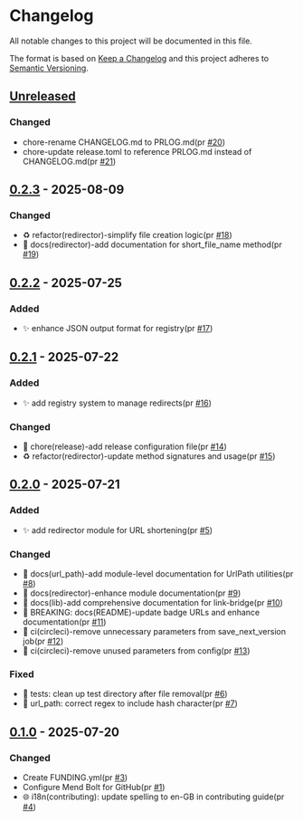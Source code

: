 # Changelog

All notable changes to this project will be documented in this file.

The format is based on [Keep a Changelog](https://keepachangelog.com/en/1.0.0/)
and this project adheres to [Semantic Versioning](https://semver.org/spec/v2.0.0.html).

## [Unreleased]

### Changed

- chore-rename CHANGELOG.md to PRLOG.md(pr [#20])
- chore-update release.toml to reference PRLOG.md instead of CHANGELOG.md(pr [#21])

## [0.2.3] - 2025-08-09

### Changed

- ♻️ refactor(redirector)-simplify file creation logic(pr [#18])
- 📝 docs(redirector)-add documentation for short_file_name method(pr [#19])

## [0.2.2] - 2025-07-25

### Added

- ✨ enhance JSON output format for registry(pr [#17])

## [0.2.1] - 2025-07-22

### Added

- ✨ add registry system to manage redirects(pr [#16])

### Changed

- 🔧 chore(release)-add release configuration file(pr [#14])
- ♻️ refactor(redirector)-update method signatures and usage(pr [#15])

## [0.2.0] - 2025-07-21

### Added

- ✨ add redirector module for URL shortening(pr [#5])

### Changed

- 📝 docs(url_path)-add module-level documentation for UrlPath utilities(pr [#8])
- 📝 docs(redirector)-enhance module documentation(pr [#9])
- 📝 docs(lib)-add comprehensive documentation for link-bridge(pr [#10])
- 📝 BREAKING: docs(README)-update badge URLs and enhance documentation(pr [#11])
- 👷 ci(circleci)-remove unnecessary parameters from save_next_version job(pr [#12])
- 👷 ci(circleci)-remove unused parameters from config(pr [#13])

### Fixed

- 🐛 tests: clean up test directory after file removal(pr [#6])
- 🐛 url_path: correct regex to include hash character(pr [#7])

## [0.1.0] - 2025-07-20

### Changed

- Create FUNDING.yml(pr [#3])
- Configure Mend Bolt for GitHub(pr [#1])
- 🌐 i18n(contributing): update spelling to en-GB in contributing guide(pr [#4])

[#3]: https://github.com/jerus-org/link-bridge/pull/3
[#1]: https://github.com/jerus-org/link-bridge/pull/1
[#4]: https://github.com/jerus-org/link-bridge/pull/4
[#5]: https://github.com/jerus-org/link-bridge/pull/5
[#6]: https://github.com/jerus-org/link-bridge/pull/6
[#7]: https://github.com/jerus-org/link-bridge/pull/7
[#8]: https://github.com/jerus-org/link-bridge/pull/8
[#9]: https://github.com/jerus-org/link-bridge/pull/9
[#10]: https://github.com/jerus-org/link-bridge/pull/10
[#11]: https://github.com/jerus-org/link-bridge/pull/11
[#12]: https://github.com/jerus-org/link-bridge/pull/12
[#13]: https://github.com/jerus-org/link-bridge/pull/13
[#14]: https://github.com/jerus-org/link-bridge/pull/14
[#15]: https://github.com/jerus-org/link-bridge/pull/15
[#16]: https://github.com/jerus-org/link-bridge/pull/16
[#17]: https://github.com/jerus-org/link-bridge/pull/17
[#18]: https://github.com/jerus-org/link-bridge/pull/18
[#19]: https://github.com/jerus-org/link-bridge/pull/19
[#20]: https://github.com/jerus-org/link-bridge/pull/20
[#21]: https://github.com/jerus-org/link-bridge/pull/21
[Unreleased]: https://github.com/jerus-org/link-bridge/compare/v0.2.3...HEAD
[0.2.3]: https://github.com/jerus-org/link-bridge/compare/v0.2.2...v0.2.3
[0.2.2]: https://github.com/jerus-org/link-bridge/compare/v0.2.1...v0.2.2
[0.2.1]: https://github.com/jerus-org/link-bridge/compare/v0.2.0...v0.2.1
[0.2.0]: https://github.com/jerus-org/link-bridge/compare/v0.1.0...v0.2.0
[0.1.0]: https://github.com/jerus-org/link-bridge/releases/tag/v0.1.0
